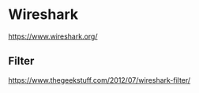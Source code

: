 # Wireshark
https://www.wireshark.org/


## Filter
https://www.thegeekstuff.com/2012/07/wireshark-filter/
